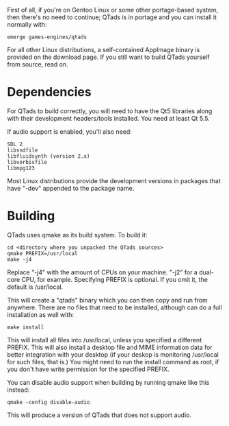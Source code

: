 First of all, if you're on Gentoo Linux or some other portage-based system, then
there's no need to continue; QTads is in portage and you can install it normally
with:

    emerge games-engines/qtads

For all other Linux distributions, a self-contained AppImage binary is provided
on the download page. If you still want to build QTads yourself from source,
read on.

# Dependencies

For QTads to build correctly, you will need to have the Qt5 libraries along with
their development headers/tools installed. You need at least Qt 5.5.

If audio support is enabled, you'll also need:

    SDL 2
    libsndfile
    libfluidsynth (version 2.x)
    libvorbisfile
    libmpg123

Most Linux distributions provide the development versions in packages that have
"-dev" appended to the package name.

# Building

QTads uses qmake as its build system.  To build it:

    cd <directory where you unpacked the QTads sources>
    qmake PREFIX=/usr/local
    make -j4

Replace "-j4" with the amount of CPUs on your machine. "-j2" for a dual-core
CPU, for example. Specifying PREFIX is optional. If you omit it, the default
is /usr/local.

This will create a "qtads" binary which you can then copy and run from anywhere.
There are no files that need to be installed, although can do a full
installation as well with:

    make install

This will install all files into /usr/local, unless you specified a different
PREFIX. This will also install a desktop file and MIME information data for
better integration with your desktop (if your deskop is monitoring /usr/local
for such files, that is.) You might need to run the install command as root, if
you don't have write permission for the specified PREFIX.

You can disable audio support when building by running qmake like this instead:

    qmake -config disable-audio

This will produce a version of QTads that does not support audio.
